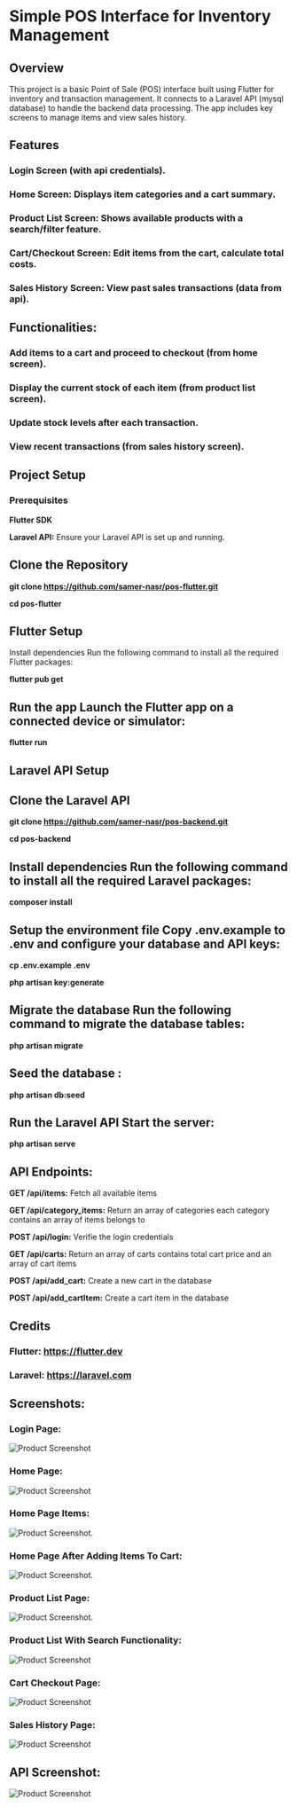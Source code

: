 # Simple POS Interface for Inventory Management

## Overview
This project is a basic Point of Sale (POS) interface built using Flutter for inventory and transaction management. It connects to a Laravel API (mysql database) to handle the backend data processing. The app includes key screens to manage items and view sales history.

## Features
### Login Screen (with api credentials).

### Home Screen: Displays item categories and a cart summary.

### Product List Screen: Shows available products with a search/filter feature.

### Cart/Checkout Screen: Edit items from the cart, calculate total costs.

### Sales History Screen: View past sales transactions (data from api).

## Functionalities:
### Add items to a cart and proceed to checkout (from home screen).

### Display the current stock of each item (from product list screen).

### Update stock levels after each transaction.

### View recent transactions (from sales history screen).

## Project Setup
### Prerequisites
**Flutter SDK**

**Laravel API:** Ensure your Laravel API is set up and running.

## Clone the Repository

**git clone https://github.com/samer-nasr/pos-flutter.git**

**cd pos-flutter**

## Flutter Setup
Install dependencies Run the following command to install all the required Flutter packages:

**flutter pub get**

## Run the app Launch the Flutter app on a connected device or simulator:

**flutter run**

## Laravel API Setup

## Clone the Laravel API

**git clone https://github.com/samer-nasr/pos-backend.git**

**cd pos-backend**

## Install dependencies Run the following command to install all the required Laravel packages:

**composer install**

## Setup the environment file Copy .env.example to .env and configure your database and API keys:

**cp .env.example .env**

**php artisan key:generate**

## Migrate the database Run the following command to migrate the database tables:

**php artisan migrate**

## Seed the database :

**php artisan db:seed**

## Run the Laravel API Start the server:

**php artisan serve**

## API Endpoints:

**GET /api/items:** Fetch all available items

**GET /api/category_items:** Return an array of categories each category contains an array of items belongs to

**POST /api/login:** Verifie the login credentials

**GET /api/carts:** Return an array of carts contains total cart price and an array of cart items

**POST /api/add_cart:** Create a new cart in the database

**POST /api/add_cartItem:** Create a cart item in the database

## Credits
### Flutter: https://flutter.dev
### Laravel: https://laravel.com


## Screenshots:

### Login Page:

![Product Screenshot](./login.PNG)

### Home Page:

![Product Screenshot](https://github.com/samer-nasr/pos-flutter/blob/c1c9747b533faa19ee912c1a312b138b769dad3c/home%20page.PNG)

### Home Page Items:

![Product Screenshot](https://github.com/samer-nasr/pos-flutter/blob/c1c9747b533faa19ee912c1a312b138b769dad3c/home%20page%20items.PNG).

### Home Page After Adding Items To Cart:

![Product Screenshot](https://github.com/samer-nasr/pos-flutter/blob/c1c9747b533faa19ee912c1a312b138b769dad3c/home%20page%20after%20adding%20items%20to%20cart.PNG).

### Product List Page:

![Product Screenshot](https://github.com/samer-nasr/pos-flutter/blob/c1c9747b533faa19ee912c1a312b138b769dad3c/product%20list%20page.PNG).

### Product List With Search Functionality:

![Product Screenshot](https://github.com/samer-nasr/pos-flutter/blob/c1c9747b533faa19ee912c1a312b138b769dad3c/product%20list%20with%20search%20functionality.PNG)

### Cart Checkout Page:

![Product Screenshot](https://github.com/samer-nasr/pos-flutter/blob/c1c9747b533faa19ee912c1a312b138b769dad3c/cart%20checkout%20page.PNG)

### Sales History Page:

![Product Screenshot](https://github.com/samer-nasr/pos-flutter/blob/c1c9747b533faa19ee912c1a312b138b769dad3c/sales%20history.PNG)

## API Screenshot:

![Product Screenshot](https://github.com/samer-nasr/pos-flutter/blob/658a769c9bc6c9c75e7cd1a442e11f39f9308cdb/api%20routes.PNG)











